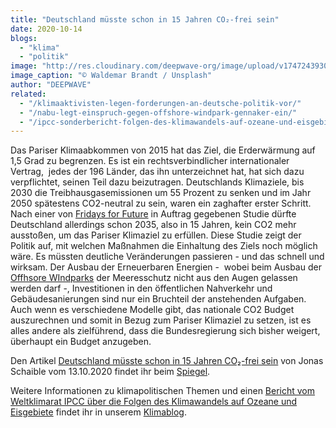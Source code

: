 ```yaml
---
title: "Deutschland müsste schon in 15 Jahren CO₂-frei sein"
date: 2020-10-14
blogs: 
  - "klima"
  - "politik"
image: "http://res.cloudinary.com/deepwave-org/image/upload/v1747243930/deepwave.org/waldemar-brandt-8NBACfGMFtw-unsplash-scaled.jpg"
image_caption: "© Waldemar Brandt / Unsplash"
author: "DEEPWAVE"
related: 
  - "/klimaaktivisten-legen-forderungen-an-deutsche-politik-vor/"
  - "/nabu-legt-einspruch-gegen-offshore-windpark-gennaker-ein/"
  - "/ipcc-sonderbericht-folgen-des-klimawandels-auf-ozeane-und-eisgebiete/"
---
```


Das Pariser Klimaabkommen von 2015 hat das Ziel, die Erderwärmung auf 1,5 Grad zu begrenzen. Es ist ein rechtsverbindlicher internationaler Vertrag,  jedes der 196 Länder, das ihn unterzeichnet hat, hat sich dazu verpflichtet, seinen Teil dazu beizutragen. Deutschlands Klimaziele, bis 2030 die Treibhausgasemissionen um 55 Prozent zu senken und im Jahr 2050 spätestens CO2\-neutral zu sein, waren ein zaghafter erster Schritt. Nach einer von [Fridays for Future](https://www.deepwave.org/klimaaktivisten-legen-forderungen-an-deutsche-politik-vor/) in Auftrag gegebenen Studie dürfte Deutschland allerdings schon 2035, also in 15 Jahren, kein CO2 mehr ausstoßen, um das Pariser Klimaziel zu erfüllen. Diese Studie zeigt der Politik auf, mit welchen Maßnahmen die Einhaltung des Ziels noch möglich wäre. Es müssten deutliche Veränderungen passieren - und das schnell und wirksam. Der Ausbau der Erneuerbaren Energien -  wobei beim Ausbau der [Offhsore WIndparks](https://www.deepwave.org/nabu-legt-einspruch-gegen-offshore-windpark-gennaker-ein/) der Meeresschutz nicht aus den Augen gelassen werden darf -, Investitionen in den öffentlichen Nahverkehr und Gebäudesanierungen sind nur ein Bruchteil der anstehenden Aufgaben. Auch wenn es verschiedene Modelle gibt, das nationale CO2 Budget auszurechnen und somit in Bezug zum Pariser Klimaziel zu setzen, ist es alles andere als zielführend, dass die Bundesregierung sich bisher weigert, überhaupt ein Budget anzugeben.

Den Artikel [Deutschland müsste schon in 15 Jahren CO₂-frei sein](https://www.spiegel.de/politik/deutschland/fridays-for-future-deutschland-muesste-bis-2035-co2-frei-sein-a-08590976-d46b-450f-b587-c5bcea2db530) von Jonas Schaible vom 13.10.2020 findet ihr beim [Spiegel](https://www.spiegel.de/).

Weitere Informationen zu klimapolitischen Themen und einen [Bericht vom Weltklimarat IPCC über die Folgen des Klimawandels auf Ozeane und Eisgebiete](https://www.deepwave.org/ipcc-sonderbericht-folgen-des-klimawandels-auf-ozeane-und-eisgebiete/) findet ihr in unserem [Klimablog](https://www.deepwave.org/blogs/klima/).
